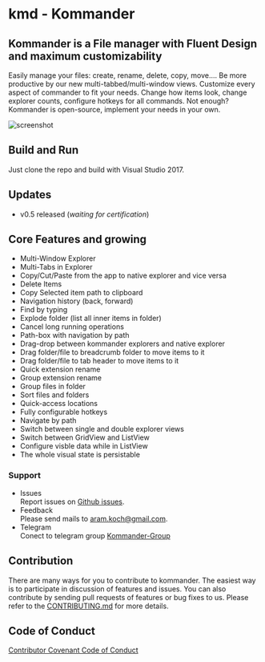 # kmd - Kommander
## Kommander is a File manager with Fluent Design and maximum customizability 
Easily manage your files: create, rename, delete, copy, move.... 
Be more productive by our new multi-tabbed/multi-window views. 
Customize every aspect of commander to fit your needs. Change how items look, change explorer counts, configure hotkeys for all commands. 
Not enough? Kommander is open-source, implement your needs in your own.

![screenshot](https://i.imgur.com/PtB1V4P.png)

## Build and Run
Just clone the repo and build with Visual Studio 2017.

## Updates
* v0.5 released (*waiting for certification*)

## Core Features and growing
* Multi-Window Explorer
* Multi-Tabs in Explorer
* Copy/Cut/Paste from the app to native explorer and vice versa
* Delete Items
* Copy Selected item path to clipboard
* Navigation history (back, forward)
* Find by typing
* Explode folder (list all inner items in folder)
* Cancel long running operations
* Path-box with navigation by path
* Drag-drop between kommander explorers and native explorer
* Drag folder/file to breadcrumb folder to move items to it
* Drag folder/file to tab header to move items to it
* Quick extension rename
* Group extension rename
* Group files in folder
* Sort files and folders
* Quick-access locations
* Fully configurable hotkeys
* Navigate by path
* Switch between single and double explorer views
* Switch between GridView and ListView
* Configure visble data while in ListView
* The whole visual state is persistable

### Support
- Issues<br />Report issues on [Github issues](https://github.com/kommanderapp/kmd-uwp/issues).
- Feedback<br />Please send mails to [aram.koch@gmail.com](mailto:aram.koch@gmail.com).
- Telegram<br />Conect to telegram group [Kommander-Group](https://t.me/joinchat/CdXk5w8Re0diPJwAfpbt_w)

## Contribution
There are many ways for you to contribute to kommander. The easiest way is to participate in discussion of features and issues. You can also contribute by sending pull requests of features or bug fixes to us. Please refer to the [CONTRIBUTING.md](https://github.com/kommanderapp/kmd-uwp/blob/master/CONTRIBUTING.md) for more details.

## Code of Conduct
[Contributor Covenant Code of Conduct](https://github.com/kommanderapp/kmd-uwp/blob/master/CODE_OF_CONDUCT.md)
